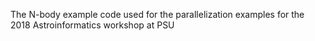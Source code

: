 The N-body example code used for the parallelization examples for the 2018 Astroinformatics workshop at PSU
